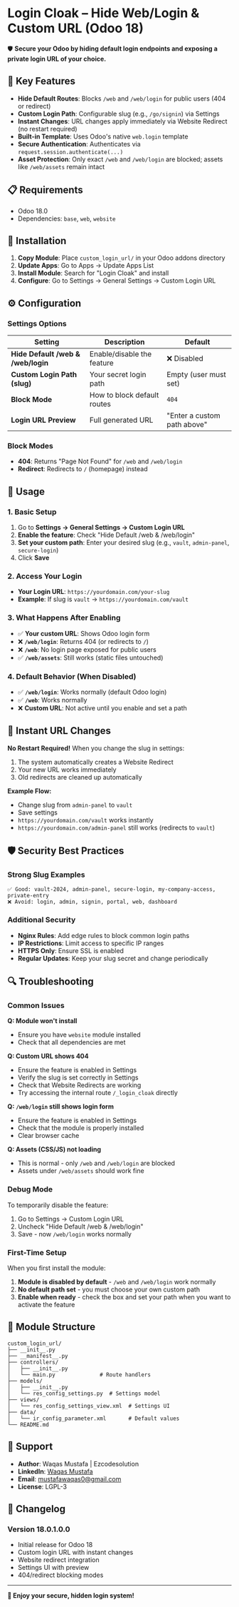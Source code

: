 # Login Cloak – Hide Web/Login & Custom URL (Odoo 18)

🛡️ **Secure your Odoo by hiding default login endpoints and exposing a private login URL of your choice.**

## 🚀 Key Features

- **Hide Default Routes**: Blocks `/web` and `/web/login` for public users (404 or redirect)
- **Custom Login Path**: Configurable slug (e.g., `/go/signin`) via Settings
- **Instant Changes**: URL changes apply immediately via Website Redirect (no restart required)
- **Built-in Template**: Uses Odoo's native `web.login` template
- **Secure Authentication**: Authenticates via `request.session.authenticate(...)`
- **Asset Protection**: Only exact `/web` and `/web/login` are blocked; assets like `/web/assets` remain intact

## 📋 Requirements

- Odoo 18.0
- Dependencies: `base`, `web`, `website`

## 🔧 Installation

1. **Copy Module**: Place `custom_login_url/` in your Odoo addons directory
2. **Update Apps**: Go to Apps → Update Apps List
3. **Install Module**: Search for "Login Cloak" and install
4. **Configure**: Go to Settings → General Settings → Custom Login URL

## ⚙️ Configuration

### Settings Options

| Setting | Description | Default |
|---------|-------------|---------|
| **Hide Default /web & /web/login** | Enable/disable the feature | ❌ Disabled |
| **Custom Login Path (slug)** | Your secret login path | Empty (user must set) |
| **Block Mode** | How to block default routes | `404` |
| **Login URL Preview** | Full generated URL | "Enter a custom path above" |

### Block Modes

- **404**: Returns "Page Not Found" for `/web` and `/web/login`
- **Redirect**: Redirects to `/` (homepage) instead

## 🎯 Usage

### 1. Basic Setup
1. Go to **Settings → General Settings → Custom Login URL**
2. **Enable the feature**: Check "Hide Default /web & /web/login"
3. **Set your custom path**: Enter your desired slug (e.g., `vault`, `admin-panel`, `secure-login`)
4. Click **Save**

### 2. Access Your Login
- **Your Login URL**: `https://yourdomain.com/your-slug`
- **Example**: If slug is `vault` → `https://yourdomain.com/vault`

### 3. What Happens After Enabling
- ✅ **Your custom URL**: Shows Odoo login form
- ❌ **`/web/login`**: Returns 404 (or redirects to `/`)
- ❌ **`/web`**: No login page exposed for public users
- ✅ **`/web/assets`**: Still works (static files untouched)

### 4. Default Behavior (When Disabled)
- ✅ **`/web/login`**: Works normally (default Odoo login)
- ✅ **`/web`**: Works normally
- ❌ **Custom URL**: Not active until you enable and set a path

## 🔄 Instant URL Changes

**No Restart Required!** When you change the slug in settings:

1. The system automatically creates a Website Redirect
2. Your new URL works immediately
3. Old redirects are cleaned up automatically

**Example Flow:**
- Change slug from `admin-panel` to `vault`
- Save settings
- `https://yourdomain.com/vault` works instantly
- `https://yourdomain.com/admin-panel` still works (redirects to `vault`)

## 🛡️ Security Best Practices

### Strong Slug Examples
```
✅ Good: vault-2024, admin-panel, secure-login, my-company-access, private-entry
❌ Avoid: login, admin, signin, portal, web, dashboard
```

### Additional Security
- **Nginx Rules**: Add edge rules to block common login paths
- **IP Restrictions**: Limit access to specific IP ranges
- **HTTPS Only**: Ensure SSL is enabled
- **Regular Updates**: Keep your slug secret and change periodically

## 🔍 Troubleshooting

### Common Issues

**Q: Module won't install**
- Ensure you have `website` module installed
- Check that all dependencies are met

**Q: Custom URL shows 404**
- Ensure the feature is enabled in Settings
- Verify the slug is set correctly in Settings
- Check that Website Redirects are working
- Try accessing the internal route `/_login_cloak` directly

**Q: `/web/login` still shows login form**
- Ensure the feature is enabled in Settings
- Check that the module is properly installed
- Clear browser cache

**Q: Assets (CSS/JS) not loading**
- This is normal - only `/web` and `/web/login` are blocked
- Assets under `/web/assets` should work fine

### Debug Mode
To temporarily disable the feature:
1. Go to Settings → Custom Login URL
2. Uncheck "Hide Default /web & /web/login"
3. Save - now `/web/login` works normally

### First-Time Setup
When you first install the module:
1. **Module is disabled by default** - `/web` and `/web/login` work normally
2. **No default path set** - you must choose your own custom path
3. **Enable when ready** - check the box and set your path when you want to activate the feature

## 📁 Module Structure

```
custom_login_url/
├── __init__.py
├── __manifest__.py
├── controllers/
│   ├── __init__.py
│   └── main.py              # Route handlers
├── models/
│   ├── __init__.py
│   └── res_config_settings.py  # Settings model
├── views/
│   └── res_config_settings_view.xml  # Settings UI
├── data/
│   └── ir_config_parameter.xml       # Default values
└── README.md
```

## 🤝 Support

- **Author**: Waqas Mustafa | Ezcodesolution
- **LinkedIn**: [Waqas Mustafa](https://www.linkedin.com/in/waqas-mustafa-ba5701209/)
- **Email**: mustafawaqas0@gmail.com
- **License**: LGPL-3

## 📝 Changelog

### Version 18.0.1.0.0
- Initial release for Odoo 18
- Custom login URL with instant changes
- Website redirect integration
- Settings UI with preview
- 404/redirect blocking modes

---

**🎉 Enjoy your secure, hidden login system!**